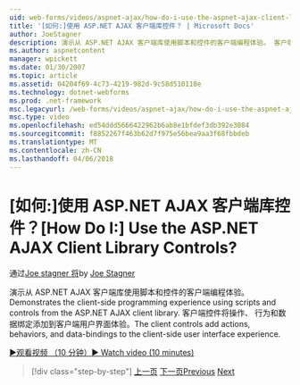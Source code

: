 ```yaml
---
uid: web-forms/videos/aspnet-ajax/how-do-i-use-the-aspnet-ajax-client-library-controls
title: '[如何:]使用 ASP.NET AJAX 客户端库控件？ | Microsoft Docs'
author: JoeStagner
description: 演示从 ASP.NET AJAX 客户端库使用脚本和控件的客户端编程体验。 客户端控件添加操作，behavio...
ms.author: aspnetcontent
manager: wpickett
ms.date: 01/30/2007
ms.topic: article
ms.assetid: 04204f69-4c73-4219-982d-9c58d510118e
ms.technology: dotnet-webforms
ms.prod: .net-framework
msc.legacyurl: /web-forms/videos/aspnet-ajax/how-do-i-use-the-aspnet-ajax-client-library-controls
msc.type: video
ms.openlocfilehash: ed54ddd5666422962b6ab8e1bfdef3db392e3084
ms.sourcegitcommit: f8852267f463b62d7f975e56bea9aa3f68fbbdeb
ms.translationtype: MT
ms.contentlocale: zh-CN
ms.lasthandoff: 04/06/2018
---
```

<a name="how-do-i-use-the-aspnet-ajax-client-library-controls"></a><span data-ttu-id="f8167-105">[如何:]使用 ASP.NET AJAX 客户端库控件？</span><span class="sxs-lookup"><span data-stu-id="f8167-105">[How Do I:] Use the ASP.NET AJAX Client Library Controls?</span></span>
====================
<span data-ttu-id="f8167-106">通过[Joe stagner 将](https://github.com/JoeStagner)</span><span class="sxs-lookup"><span data-stu-id="f8167-106">by [Joe Stagner](https://github.com/JoeStagner)</span></span>

<span data-ttu-id="f8167-107">演示从 ASP.NET AJAX 客户端库使用脚本和控件的客户端编程体验。</span><span class="sxs-lookup"><span data-stu-id="f8167-107">Demonstrates the client-side programming experience using scripts and controls from the ASP.NET AJAX client library.</span></span> <span data-ttu-id="f8167-108">客户端控件将操作、 行为和数据绑定添加到客户端用户界面体验。</span><span class="sxs-lookup"><span data-stu-id="f8167-108">The client controls add actions, behaviors, and data-bindings to the client-side user interface experience.</span></span>

[<span data-ttu-id="f8167-109">&#9654;观看视频 （10 分钟）</span><span class="sxs-lookup"><span data-stu-id="f8167-109">&#9654; Watch video (10 minutes)</span></span>](https://channel9.msdn.com/Blogs/ASP-NET-Site-Videos/how-do-i-use-the-aspnet-ajax-client-library-controls)

> [!div class="step-by-step"]
> <span data-ttu-id="f8167-110">[上一页](how-do-i-aspnet-ajax-enable-an-existing-web-service.md)
> [下一页](how-do-i-use-an-aspnet-ajax-scriptmanagerproxy.md)</span><span class="sxs-lookup"><span data-stu-id="f8167-110">[Previous](how-do-i-aspnet-ajax-enable-an-existing-web-service.md)
[Next](how-do-i-use-an-aspnet-ajax-scriptmanagerproxy.md)</span></span>
